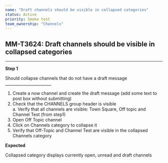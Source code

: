 ```yaml
---
name: "Draft channels should be visible in collapsed categories"
status: Active
priority: Smoke test
team_ownership: "Channels"
---
```


## MM-T3624: Draft channels should be visible in collapsed categories

---

**Step 1**

Should collapse channels that do not have a draft message\
\_\_\_\_\_\_\_\_\_\_\_\_\_\_\_\_\_\_\_\_\_\_\_

1. Create a now channel and create the draft message (add some text to post box without submitting)
2. Check that the CHANNELS group header is visible\
   a. Verify that all channels are visible: Town Square, Off topic and Channel Test (from step1)
3. Open Off Topic channel
4. Click on Channels category to collapse it
5. Verify that Off-Topic and Channel Test are visible in the collapsed Channels category

**Expected**

Collapsed category displays currently open, unread and draft channels 
